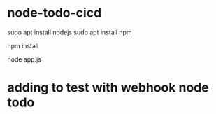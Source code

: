 # node-todo-cicd

sudo apt install nodejs
sudo apt install npm


npm install

node app.js
# adding to test with webhook node todo
